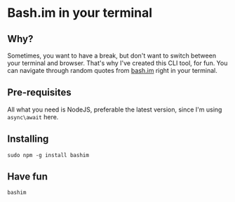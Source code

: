 # Bash.im in your terminal

## Why?

Sometimes, you want to have a break, but don't want to switch between your terminal and browser.
That's why I've created this CLI tool, for fun.
You can navigate through random quotes from [bash.im](http://bash.im) right in your terminal.

## Pre-requisites

All what you need is NodeJS, preferable the latest version, since I'm using `async\await` here.

## Installing

```shell
sudo npm -g install bashim
```

## Have fun

```shell
bashim
```